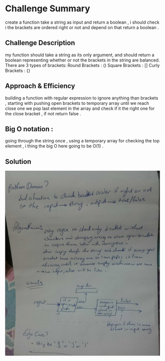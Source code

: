 # Challenge Summary
<!-- Short summary or background information -->
create a function take a string as input and return a boolean , i should check i the brackets are ordered right or not and depend on that return a boolean .

## Challenge Description
<!-- Description of the challenge -->
my function should take a string as its only argument, and should return a boolean representing whether or not the brackets in the string are balanced. There are 3 types of brackets:
Round Brackets : ()
Square Brackets : []
Curly Brackets : {}


## Approach & Efficiency
<!-- What approach did you take? Why? What is the Big O space/time for this approach? -->
building a function with regular expression to ignore anything than brackets , starting with pushing open brackets to temporary array until we reach close one we pop last element in the array and check if it the right one for the close bracket , if not return false .

## Big O notation :
going through the string once , using a temporary array for checking the top element , i thing
the big O here going to be O(1) .

## Solution
<!-- Embedded whiteboard image -->


![](../../assets/brackets.JPG)

